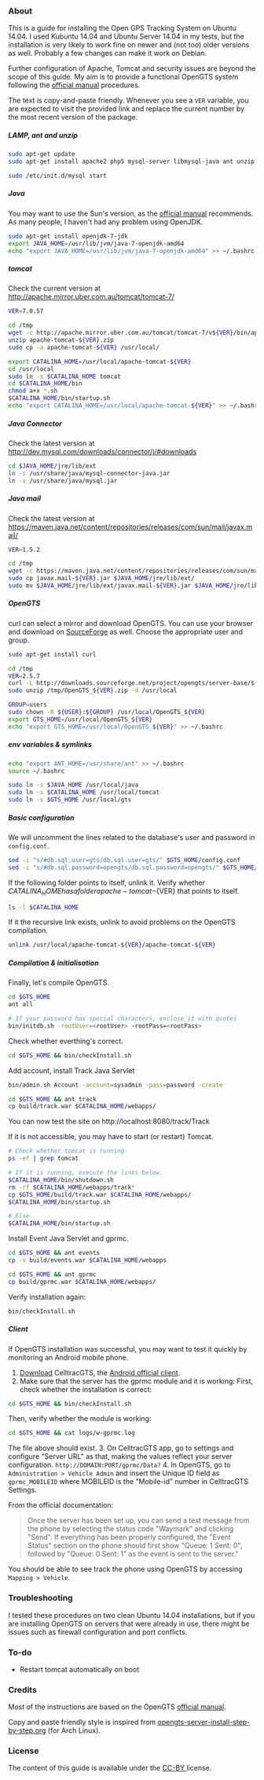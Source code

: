 ### About
This is a guide for installing the Open GPS Tracking System on Ubuntu 14.04. I used Kubuntu 14.04 and Ubuntu Server 14.04 in my tests, but the installation is very likely to work fine on newer and (not too) older versions as well. Probably a few changes can make it work on Debian.

Further configuration of Apache, Tomcat and security issues are beyond the scope of this guide. My aim is to provide a functional OpenGTS system following the [official manual] procedures.

The text is copy-and-paste friendly. Whenever you see a `VER` variable, you are expected to visit the provided link and replace the current number by the most recent version of the package.


##### LAMP, ant and unzip
```bash
sudo apt-get update
sudo apt-get install apache2 php5 mysql-server libmysql-java ant unzip

sudo /etc/init.d/mysql start
```

##### Java
You may want to use the Sun's version, as the [official manual] recommends. As many people, I haven't had any problem using OpenJDK.
```bash
sudo apt-get install openjdk-7-jdk
export JAVA_HOME=/usr/lib/jvm/java-7-openjdk-amd64
echo "export JAVA_HOME=/usr/lib/jvm/java-7-openjdk-amd64" >> ~/.bashrc
```

##### tomcat
Check the current version at http://apache.mirror.uber.com.au/tomcat/tomcat-7/
```bash
VER=7.0.57

cd /tmp
wget -c http://apache.mirror.uber.com.au/tomcat/tomcat-7/v${VER}/bin/apache-tomcat-${VER}.zip
unzip apache-tomcat-${VER}.zip
sudo cp -a apache-tomcat-${VER} /usr/local/

export CATALINA_HOME=/usr/local/apache-tomcat-${VER}
cd /usr/local
sudo ln -s $CATALINA_HOME tomcat
cd $CATALINA_HOME/bin
chmod a+x *.sh
$CATALINA_HOME/bin/startup.sh
echo "export CATALINA_HOME=/usr/local/apache-tomcat-${VER}" >> ~/.bashrc
```


##### Java Connector
Check the latest version at http://dev.mysql.com/downloads/connector/j/#downloads
```bash
cd $JAVA_HOME/jre/lib/ext
ln -s /usr/share/java/mysql-connector-java.jar 
ln -s /usr/share/java/mysql.jar
```

##### Java mail
Check the latest version at https://maven.java.net/content/repositories/releases/com/sun/mail/javax.mail/
```bash
VER=1.5.2

cd /tmp
wget -c https://maven.java.net/content/repositories/releases/com/sun/mail/javax.mail/${VER}/javax.mail-${VER}.jar
sudo cp javax.mail-${VER}.jar $JAVA_HOME/jre/lib/ext/
sudo mv $JAVA_HOME/jre/lib/ext/javax.mail-${VER}.jar $JAVA_HOME/jre/lib/ext/javax.mail.jar
```


##### OpenGTS
curl can select a mirror and download OpenGTS. You can use your browser and download on [SourceForge](http://sourceforge.net/projects/opengts/files/latest/download) as well.
Choose the appropriate user and group.
```bash
sudo apt-get install curl

cd /tmp
VER=2.5.7
curl -L http://downloads.sourceforge.net/project/opengts/server-base/${VER}/OpenGTS_${VER}.zip > OpenGTS_${VER}.zip
sudo unzip /tmp/OpenGTS_${VER}.zip -d /usr/local

GROUP=users
sudo chown -R ${USER}:${GROUP} /usr/local/OpenGTS_${VER}
export GTS_HOME=/usr/local/OpenGTS_${VER}
echo "export GTS_HOME=/usr/local/OpenGTS_${VER}" >> ~/.bashrc
```


##### env variables & symlinks

```bash
echo "export ANT_HOME=/usr/share/ant" >> ~/.bashrc
source ~/.bashrc

sudo ln -s $JAVA_HOME /usr/local/java
sudo ln -s $CATALINA_HOME /usr/local/tomcat
sudo ln -s $GTS_HOME /usr/local/gts
```

##### Basic configuration
We will uncomment the lines related to the database's user and password in `config.conf`.

```bash
sed -i "s/#db.sql.user=gts/db.sql.user=gts/" $GTS_HOME/config.conf
sed -i "s/#db.sql.password=opengts/db.sql.password=opengts/" $GTS_HOME/config.conf
```

If the following folder points to itself, unlink it.
Verify whether $CATALINA_HOME has a folder apache-tomcat-${VER} that points to itself.
```bash
ls -l $CATALINA_HOME
```
If it the recursive link exists, unlink to avoid problems on the OpenGTS compilation.
```bash
unlink /usr/local/apache-tomcat-${VER}/apache-tomcat-${VER}
```
##### Compilation & initialisation
Finally, let's compile OpenGTS.
```bash
cd $GTS_HOME
ant all

# If your password has special characters, enclose it with quotes
bin/initdb.sh -rootUser=<rootUser> -rootPass=<rootPass>
```

Check whether everthing's correct.

```bash
cd $GTS_HOME && bin/checkInstall.sh
```

Add account, install Track Java Servlet
```bash
bin/admin.sh Account -account=sysadmin -pass=password -create

cd $GTS_HOME && ant track
cp build/track.war $CATALINA_HOME/webapps/
```

You can now test the site on http://localhost:8080/track/Track

If it is not accessible, you may have to start (or restart) Tomcat.
```bash
# Check whether tomcat is running.
ps -ef | grep tomcat

# If it is running, execute the lines below.
$CATALINA_HOME/bin/shutdown.sh
rm -rf $CATALINA_HOME/webapps/track*
cp $GTS_HOME/build/track.war $CATALINA_HOME/webapps/
$CATALINA_HOME/bin/startup.sh

# Else
$CATALINA_HOME/bin/startup.sh
```

Install Event Java Servlet and gprmc.
```bash
cd $GTS_HOME && ant events
cp -v build/events.war $CATALINA_HOME/webapps

cd $GTS_HOME && ant gprmc
cp build/gprmc.war $CATALINA_HOME/webapps/
```

Verify installation again:
```bash
bin/checkInstall.sh
```


##### Client
If OpenGTS installation was successful, you may want to test it quickly by monitoring an Android mobile phone.

1. [Download](https://play.google.com/store/apps/details?id=org.opengts.client.android.cgtsfre&hl=en) CelltracGTS, the [Android official client].
2. Make sure that the server has the gprmc module and it is working:
First, check whether the installation is correct:
```bash
cd $GTS_HOME && bin/checkInstall.sh
```
Then, verify whether the module is working:
```bash
cd $GTS_HOME && cat logs/w-gprmc.log
```
The file above should exist.
3. On CelltracGTS app, go to settings and configure "Server URL" as that, making the values reflect your server configuration.
`http://DOMAIN:PORT/gprmc/Data?`
4. In OpenGTS, go to `Administration > Vehicle Admin` and insert the Unique ID field as
`gprmc_MOBILEID`
where MOBILEID is the "Mobile-id" number in CelltracGTS Settings.

From the official documentation:
>Once the server has been set up, you can send a test message from the phone by selecting the status code "Waymark" and clicking "Send". If everything has been properly configured, the "Event Status" section on the phone should first show "Queue: 1 Sent: 0", followed by "Queue: 0 Sent: 1" as the event is sent to the server."

You should be able to see track the phone using OpenGTS by accessing `Mapping > Vehicle`.

### Troubleshooting
I tested these procedures on two clean Ubuntu 14.04 installations, but if you are installing OpenGTS on servers that were already in use, there might be issues such as firewall configuration and port conflicts.


### To-do
* Restart tomcat automatically on boot

### Credits
Most of the instructions are based on the OpenGTS [official manual].

Copy and paste friendly style is inspired from [opengts-server-install-step-by-step.org](https://github.com/troywill/opengts-android/blob/master/opengts-server-install-step-by-step.org) (for Arch Linux).

[official manual]:http://opengts.sourceforge.net/OpenGTS_Config.pdf
[Android official client]:http://www.geotelematic.com/CelltracGTS/Free.html

### License
The content of this guide is available under the [ CC-BY ](http://creativecommons.org/licenses/by/3.0/legalcode) license.
